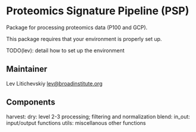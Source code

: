 Proteomics Signature Pipeline (PSP)
=========

Package for processing proteomics data (P100 and GCP).

This package requires that your environment is properly set up.

TODO(lev): detail how to set up the environment

Maintainer
----------
Lev Litichevskiy
lev@broadinstitute.org

Components
----------
harvest:
dry: level 2-3 processing; filtering and normalization
blend:
in_out: input/output functions
utils: miscellanous other functions
